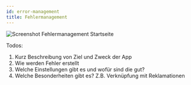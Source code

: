 ```yaml
---
id: error-management
title: Fehlermanagement
---
```


![Screenshot Fehlermanagement Startseite](https://caqadmin.blob.core.windows.net/public-screenshots/All%20Integration%20Specs/Forms.png)

Todos:

1. Kurz Beschreibung von Ziel und Zweck der App
2. Wie werden Fehler erstellt
3. Welche Einstellungen gibt es und wofür sind die gut?
4. Welche Besonderheiten gibt es? Z.B. Verknüpfung mit Reklamationen
